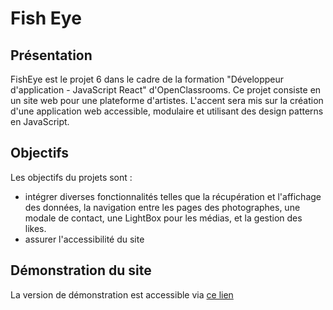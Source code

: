 # Fish Eye

## Présentation 
FishEye est le projet 6 dans le cadre de la formation "Développeur d'application - JavaScript React" d'OpenClassrooms. Ce projet consiste en un site web pour une plateforme d'artistes. L'accent sera mis sur la création d'une application web accessible, modulaire et utilisant des design patterns en JavaScript.

## Objectifs
Les objectifs du projets sont : 
-  intégrer diverses fonctionnalités telles que la récupération et l'affichage des données, la navigation entre les pages des photographes, une modale de contact, une LightBox pour les médias, et la gestion des likes.
- assurer l'accessibilité du site

## Démonstration du site
La version de démonstration est accessible via [ce lien](https://fisheye-k-duong.netlify.app/)

